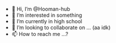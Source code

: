 - 👋 Hi, I’m @Hooman-hub
- 👀 I’m interested in something
- 🌱 I’m currently in high school
- 💞️ I’m looking to collaborate on ... (aa idk)
- 📫 How to reach me ...?

<!---
Hooman-hub/Hooman-hub is a ✨ special ✨ repository because its `README.md` (this file) appears on your GitHub profile.
You can click the Preview link to take a look at your changes.
--->
